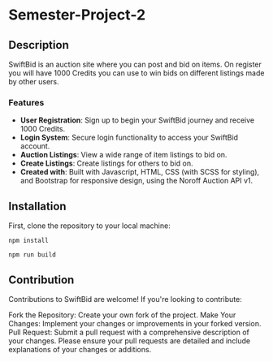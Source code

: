 # Semester-Project-2


## Description
SwiftBid is an auction site where you can post and bid on items. On register you will have 1000 Credits you can use to win bids on different listings made by other users.

### Features
- **User Registration**: Sign up to begin your SwiftBid journey and receive 1000 Credits.
- **Login System**: Secure login functionality to access your SwiftBid account.
- **Auction Listings**: View a wide range of item listings to bid on.
- **Create Listings**: Create listings for others to bid on.
- **Created with**: Built with Javascript, HTML, CSS (with SCSS for styling), and Bootstrap for responsive design, using the Noroff Auction API v1.

## Installation

First, clone the repository to your local machine:

```
npm install
```

```
npm run build
```

## Contribution
Contributions to SwiftBid are welcome! If you're looking to contribute:

Fork the Repository: Create your own fork of the project.
Make Your Changes: Implement your changes or improvements in your forked version.
Pull Request: Submit a pull request with a comprehensive description of your changes.
Please ensure your pull requests are detailed and include explanations of your changes or additions.